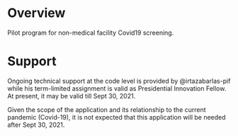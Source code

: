 # Overview

Pilot program for non-medical facility Covid19 screening.


# Support

Ongoing technical support at the code level is provided by @irtazabarlas-pif while his term-limited assignment is valid as Presidential Innovation Fellow. At present, it may be valid till Sept 30, 2021.

Given the scope of the application and its relationship to the current pandemic (Covid-19), it is not expected that this application will be needed after Sept 30, 2021.
